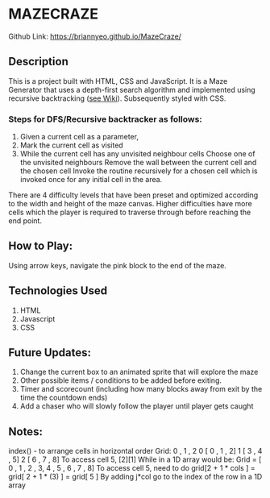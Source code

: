 # MAZECRAZE

Github Link: https://briannyeo.github.io/MazeCraze/
## Description
This is a project built with HTML, CSS and JavaScript. It is a Maze Generator that uses a depth-first search algorithm and implemented using recursive backtracking ([see Wiki](https://en.wikipedia.org/wiki/Maze_generation_algorithm)). Subsequently styled with CSS.



### Steps for DFS/Recursive backtracker as follows: 
1. Given a current cell as a parameter,
2. Mark the current cell as visited
3. While the current cell has any unvisited neighbour cells
        Choose one of the unvisited neighbours
        Remove the wall between the current cell and the chosen cell
        Invoke the routine recursively for a chosen cell
        which is invoked once for any initial cell in the area.

There are 4 difficulty levels that have been preset and optimized according to the width and height of the maze canvas. Higher difficulties have more cells which the player is required to traverse through before reaching the end point. 



## How to Play: 
Using arrow keys, navigate the pink block to the end of the maze. 



## Technologies Used
1. HTML
2. Javascript
3. CSS



## Future Updates:

1. Change the current box to an animated sprite that will explore the maze
2. Other possible items / conditions to be added before exiting. 
3. Timer and scorecount (including how many blocks away from exit by the time the countdown ends)
4. Add a chaser who will slowly follow the player until player gets caught




## Notes: 

index() - to arrange cells in horizontal order
Grid:
    0 , 1 , 2
0 [ 0 , 1 , 2]
1 [ 3 , 4 , 5]
2 [ 6 , 7 , 8]
To access cell 5, [2][1]
While in a 1D array would be:
Grid = [ 0 , 1 , 2 , 3, 4 , 5 , 6 , 7 , 8]
To access cell 5, need to do grid[2 + 1 * cols ] = grid[ 2 + 1 * (3) ] = grid[ 5 ]
By adding j*col go to the index of the row in a 1D array
